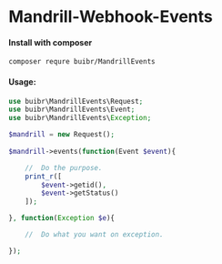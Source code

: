# Mandrill-Webhook-Events

<h4>Install with composer</h4>

```terminal
composer requre buibr/MandrillEvents
```

<h4>Usage:</h4> 

```php
use buibr\MandrillEvents\Request;
use buibr\MandrillEvents\Event;
use buibr\MandrillEvents\Exception;

$mandrill = new Request();
    
$mandrill->events(function(Event $event){

    //  Do the purpose.
    print_r([
        $event->getid(),
        $event->getStatus()
    ]);

}, function(Exception $e){

    //  Do what you want on exception.

});

```
